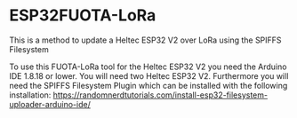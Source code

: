 # ESP32FUOTA-LoRa
This is a method to update a Heltec ESP32 V2 over LoRa using the SPIFFS Filesystem

To use this FUOTA-LoRa tool for the Heltec ESP32 V2 you need the Arduino IDE 1.8.18 or lower.
You will need two Heltec ESP32 V2.
Furthermore you will need the SPIFFS Filesystem Plugin which can be installed with the following installation:
https://randomnerdtutorials.com/install-esp32-filesystem-uploader-arduino-ide/
